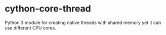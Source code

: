 # cython-core-thread
Python 3 module for creating native threads with shared memory yet it can use different CPU cores.
